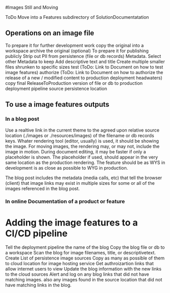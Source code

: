 #Images Still and Moving

ToDo  Move into a Features subdirectory of SolutionDocumentatation

## Operations on an image file

  To prepare it for further development work
      copy the original into a workspace
      archive the original (optional)
  To prepare it for publishing publicly
    Strip out PII from persistence (file or db records) Metadata.
    Select other Metadata to keep
    Add descriptive text and title
    Create multiple smaller files shrunken to specific sizes
    test (ToDo: Link to Document on how to test image features)
    authorize (ToDo: Link to Document on how to authorize the release of a new / modified content to production deployment headwaters)
    copy final ReleaseToProduction version of file or db to production deployment pipeline source persistence location


## To use a image features outputs

### In a blog post

Use a realtive link in the current theme to the agreed upon relative source location (./images or ./resources/images) of the filename or db records keys. Whater rendering tool (editor, usually) is used, it should be showing the image. For moving images, the rendering may, or may not, include the image in motion. During document editing, it may be faster if only a placeholder is shown. The placeholder if used, should appear in the very same location as the production rendering. The feature should be as WYS in development is as close as possible to WYG in production.

The blog post includes the metadata (media calls, etc) that tell the browser (client) that image links may exist in multiple sizes for some or all of the images referenced in the blog post.

### In online Documentation of a product or feature



# Adding the image features to a CI/CD pipeline

Tell the deployment pipeline the name of the blog
Copy the blog file or db to a workspace
Scan the blog for image filenames, title, or descriptivetext.
Create List of persistence image sources
Copy as many as possible of them to cloud location for image hosting service
Get authroizartion links that allow internet users to view
Update the blog information with the new links to the cloud sources
Alert and log on any blog links that did
not have matching images. also any images found in the source location that did not have matching links in the blog.

